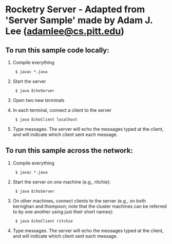 # Rocketry Server - Adapted from 'Server Sample' made by Adam J. Lee (adamlee@cs.pitt.edu)

## To run this sample code locally:

1. Compile everything

        $ javac *.java

2. Start the server

        $ java EchoServer

3. Open two new terminals

4. In each terminal, connect a client to the server

        $ java EchoClient localhost

5. Type messages. The server will echo the messages typed at the client, and
will indicate which client sent each message.

## To run this sample across the network:

1. Compile everything

        $ javac *.java

2. Start the server on one machine (e.g., ritchie):

        $ java EchoServer

3. On other machines, connect clients to the server (e.g., on both kernighan and
thompson; note that the cluster machines can be referred to by one another using
just their short names):

        $ java EchoClient ritchie

4. Type messages. The server will echo the messages typed at the client, and
will indicate which client sent each message.
